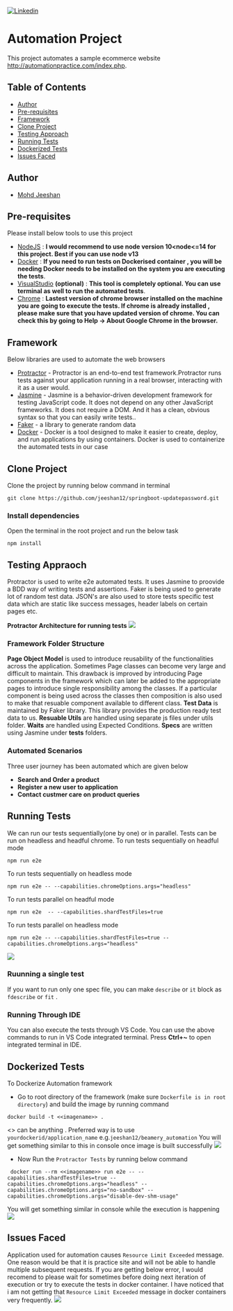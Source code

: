 [![Linkedin](https://img.shields.io/badge/LinkedIn-0077B5?style=for-the-badge&logo=linkedin&logoColor=white)](https://www.linkedin.com/in/mohdjeeshan)

# Automation Project
This project automates a sample ecommerce website http://automationpractice.com/index.php.
## Table of Contents

- [Author](#author)
- [Pre-requisites](#pre-requisites)
- [Framework](#framework)
- [Clone Project](#clone-project)
- [Testing Approach](#testing-approach)
- [Running Tests](#running-tests)
- [Dockerized Tests](#dockerized-tests)
- [Issues Faced](#issues-faced)

## Author
* [Mohd Jeeshan](https://github.com/jeeshan12)

## Pre-requisites
Please install below tools to use this project

* [NodeJS](https://nodejs.org/uk/blog/release/v13.14.0/) : **I would recommend to use node version 10<node<=14 for this project. Best if you can use node v13**
* [Docker](https://www.docker.com/) : **If you need to run tests on Dockerised container , you will be needing Docker needs to be installed on the system you are executing the tests**.
* [VisualStudio](https://code.visualstudio.com/download) **(optional)** : **This tool is completely optional. You can use terminal as well to run the automated tests**.
* [Chrome]() : **Lastest version of chrome browser installed on the machine you are going to execute the tests. If chrome is already installed , please make sure that you have updated version of chrome. You can check this by going to Help -> About Google Chrome in the browser.**

## Framework
Below libraries are used to automate the web browsers
* [Protractor](https://www.protractortest.org/) - Protractor is an end-to-end test framework.Protractor runs tests against your application running in a real browser, interacting with it as a user would.
* [Jasmine](https://jasmine.github.io/) - Jasmine is a behavior-driven development framework for testing JavaScript code. It does not depend on any other JavaScript frameworks. It does not require a DOM. And it has a clean, obvious syntax so that you can easily write tests..
* [Faker](https://www.npmjs.com/package/faker) - a library to generate random data
* [Docker](https://www.docker.com/) - Docker is a tool designed to make it easier to create, deploy, and run applications by using containers. Docker is used to containerize the automated tests in our case


## Clone Project
Clone the project by running below command in terminal
```
git clone https://github.com/jeeshan12/springboot-updatepassword.git
```
### Install dependencies
Open the terminal in the root project and run the below task
```
npm install
```
## Testing Appraoch
Protractor is used to write e2e automated tests. It uses Jasmine to proovide a BDD way of writing tests and assertions. Faker is being used to generate lot of random test data. JSON's are also used to store tests specific test data which are static like success messages, header labels on certain pages etc.

**Protractor Architecture for running tests**
![](https://github.com/jeeshan12/springboot-updatepassword/blob/main/screenshots/dockercomposeup.png)

### Framework Folder Structure
**Page Object Model** is used to introduce reusability of the functionalities across the application. Sometimes Page classes can become very large and difficult to maintain. This drawback is improved by introducing Page components in the framework which can later be added to the appropriate pages to introduce single responsibility among the classes. If a particular component is being used across the classes then composition is also used to make that resuable component available to different class.
**Test Data** is maintained by Faker library. This library provides the production ready test data to us.
**Resuable Utils** are handled using separate js files under utils folder.
**Waits** are handled using Expected Conditions.
**Specs** are written using Jasmine under **tests** folders.

### Automated Scenarios
Three user journey has been automated which are given below
* **Search and Order a product**
* **Register a new user to application**
* **Contact custmer care on product queries**


## Running Tests
We can run our tests sequentially(one by one) or in parallel. Tests can be run on headless and headful chrome.
To run tests sequentially on headful mode
```
npm run e2e
```
To run tests sequentially on headless mode
```
npm run e2e -- --capabilities.chromeOptions.args="headless"
```

To run tests parallel on headful mode
```
npm run e2e  -- --capabilities.shardTestFiles=true
```
To run tests parallel on headless mode
```
npm run e2e -- --capabilities.shardTestFiles=true --capabilities.chromeOptions.args="headless"
```
![](https://github.com/jeeshan12/springboot-updatepassword/blob/main/screenshots/mocktests.png)
### Ruunning a single test
If you want to run only one spec file, you can make `describe` or `it` block as `fdescribe` or `fit` .
### Running Through IDE
You can also execute the tests through VS Code. You can use the above commands to run in VS Code integrated terminal. Press **Ctrl+~** to open integrated terminal in IDE.

## Dockerized Tests

To Dockerize Automation framework
* Go to root directory of the framework (make sure `Dockerfile is in root directory`) and build the image by running command
```
docker build -t <<imagename>> .
```
<<imagename>> can be anything . Preferred way is to use `yourdockerid/application_name` e.g.`jeeshan12/beamery_automation`
You will get something similar to this in console once image is built successfully
![](https://github.com/jeeshan12/springboot-updatepassword/blob/main/screenshots/dockerbuild.png)
* Now Run the `Protractor Tests` by running below command
```
 docker run --rm <<imagename>> run e2e -- --capabilities.shardTestFiles=true --capabilities.chromeOptions.args="headless" --capabilities.chromeOptions.args="no-sandbox" --capabilities.chromeOptions.args="disable-dev-shm-usage"

```
 You will get something similar in console while the execution is happening
![](https://github.com/jeeshan12/springboot-updatepassword/blob/main/screenshots/dockercomposeup.png)

## Issues Faced
Application used for automation causes `Resource Limit Exceeded` message. One reason would be that it is practice site and will not be able to handle multiple subsequent requests. If you are getting below error, I would recomend to please wait for sometimes before doing next iteration of execution or try to execute the tests in docker container. I have noticed that i am not getting that `Resource Limit Exceeded` message in docker containers very frequently.
![](https://github.com/jeeshan12/springboot-updatepassword/blob/main/screenshots/dockercomposeup.png)